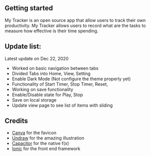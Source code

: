 ## Getting started

My Tracker is an open source app that allow users to track their own productivity. My Tracker allows users to record what are the tasks to measure how effective
is their time spending.

## Update list:
Latest update on Dec 22, 2020
- Worked on basic navigation between tabs
- Divided Tabs into Home, View, Setting
- Enable Dark Mode (Not configure the theme properly yet)
- Functionality of Start Timer, Stop Timer, Reset,
- Working on save functionality
- Enable/Disable state for Play, Stop 
- Save on local storage 
- Update view page to see list of items with sliding

## Credits
- [Canva](https://www.canva.com/) for the favicon
- [Undraw](https://undraw.co) for the amazing illustration
- [Capacitor](capacitorjs.com) for the native f(x)
- [Ionic](ionicframework.com) for the front end framework